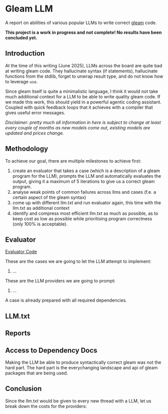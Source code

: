 # Gleam LLM

A report on abilities of various popular LLMs to write correct [gleam](https://gleam.run/) code.

**This project is a work in progress and not complete! No results have been concluded yet.**

## Introduction

At the time of this writing (June 2025), LLMs across the board are quite bad at writing gleam code.
They hallucinate syntax (if statements), hallucinate functions from the stdlib, forget to unwrap result type,
and do not know how to leverage `use`.

Since gleam itself is quite a minimalistic language, I think it would not take much additional context for a
LLM to be able to write quality gleam code. If we made this work, this should yield in a powerful agentic coding
assistant. Coupled with quick feedback loops that it achieves with a compiler that gives useful error messages.

*Disclaimer: pretty much all information in here is subject to change at least every couple of months
as new models come out, existing models are updated and prices change.*

## Methodology

To achieve our goal, there are multiple milestones to achieve first:

1. create an evaluator that takes a case (which is a description of a gleam program for the LLM), prompts the LLM
  and automatically evaluates the output, giving it a maximum of 5 iterations to give us a correct gleam program.
2. analyse weak points of common failures across llms and cases (f.e. a certain aspect of the gleam syntax)
3. come up with different llm.txt and run evaluator again, this time with the llm.txt as additional context
4. identify and compress most efficient llm.txt as much as possible, as to keep cost as low as possible while
  prioritising program correctness (only 100% is acceptable).

## Evaluator

[Evaluator Code](./evaluator)

These are the cases we are going to let the LLM attempt to implement:
1. ...

These are the LLM providers we are going to prompt:
1. ...

A case is already prepared with all required dependencies.

## LLM.txt

## Reports

## Access to Dependency Docs

Making the LLM be able to produce syntactically correct gleam was not the hard part. The hard part is the everychanging
landscape and api of gleam packages that are being used.

## Conclusion

Since the llm.txt would be given to every new thread with a LLM, let us break down the costs for the providers:
